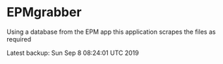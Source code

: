 # EPMgrabber
Using a database from the EPM app this application scrapes the files as required


Latest backup: Sun Sep 8 08:24:01 UTC 2019
